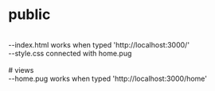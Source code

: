 # public
<br>
--index.html works when typed 'http://localhost:3000/'
<br>
--style.css connected with home.pug
<br>
<br>
# views
<br>
--home.pug works when typed 'http://localhost:3000/home'